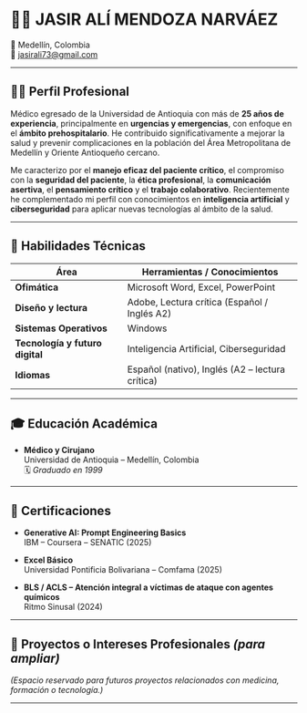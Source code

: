 # 🧑‍⚕️ JASIR ALÍ MENDOZA NARVÁEZ

📍 Medellín, Colombia  
📧 jasirali73@gmail.com  

---

## 👨‍⚕️ Perfil Profesional

Médico egresado de la Universidad de Antioquia con más de **25 años de experiencia**, principalmente en **urgencias y emergencias**, con enfoque en el **ámbito prehospitalario**. He contribuido significativamente a mejorar la salud y prevenir complicaciones en la población del Área Metropolitana de Medellín y Oriente Antioqueño cercano.

Me caracterizo por el **manejo eficaz del paciente crítico**, el compromiso con la **seguridad del paciente**, la **ética profesional**, la **comunicación asertiva**, el **pensamiento crítico** y el **trabajo colaborativo**. Recientemente he complementado mi perfil con conocimientos en **inteligencia artificial** y **ciberseguridad** para aplicar nuevas tecnologías al ámbito de la salud.

---

## 🧠 Habilidades Técnicas

| Área | Herramientas / Conocimientos |
|------|-------------------------------|
| **Ofimática** | Microsoft Word, Excel, PowerPoint |
| **Diseño y lectura** | Adobe, Lectura crítica (Español / Inglés A2) |
| **Sistemas Operativos** | Windows |
| **Tecnología y futuro digital** | Inteligencia Artificial, Ciberseguridad |
| **Idiomas** | Español (nativo), Inglés (A2 – lectura crítica) |

---

## 🎓 Educación Académica

- **Médico y Cirujano**  
  Universidad de Antioquia – Medellín, Colombia  
  🗓️ *Graduado en 1999*

---

## 📜 Certificaciones

- **Generative AI: Prompt Engineering Basics**  
  IBM – Coursera – SENATIC (2025)

- **Excel Básico**  
  Universidad Pontificia Bolivariana – Comfama (2025)

- **BLS / ACLS – Atención integral a víctimas de ataque con agentes químicos**  
  Ritmo Sinusal (2024)

---

## 🔬 Proyectos o Intereses Profesionales *(para ampliar)*

*(Espacio reservado para futuros proyectos relacionados con medicina, formación o tecnología.)*

---


